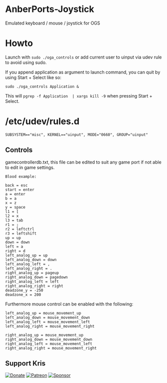 # AnberPorts-Joystick
Emulated keyboard / mouse / joystick for OGS

# Howto
Launch with `sudo ./oga_controls` or add current user to uinput via udev rule to avoid using sudo.

If you append application as argument to launch command, you can quit by using Start + Select like so:

`sudo ./oga_controls Application &`

This will `pgrep -f Application  | xargs kill -9` when pressing Start + Select.

# /etc/udev/rules.d
```
SUBSYSTEM=="misc", KERNEL=="uinput", MODE="0660", GROUP="uinput"
```

## Controls
gamecontrollerdb.txt, this file can be edited to suit any game port if not able to edit in game settings.

`Blood example:`
```
back = esc
start = enter
a = enter
b = a
x = z
y = space
l1 = [
l2 = x
l3 = tab
r1 = ;
r2 = leftctrl
r3 = leftshift
up = up
down = down
left = a
right = d
left_analog_up = up
left_analog_down = down
left_analog_left = ,
left_analog_right = .
right_analog_up = pageup
right_analog_down = pagedown
right_analog_left = left
right_analog_right = right
deadzone_y = -250
deadzone_x = 200
```

Furthermore mouse control can be enabled with the following:
```
left_analog_up = mouse_movement_up
left_analog_down = mouse_movement_down
left_analog_left = mouse_movement_left
left_analog_right = mouse_movement_right

right_analog_up = mouse_movement_up
right_analog_down = mouse_movement_down
right_analog_left = mouse_movement_left
right_analog_right = mouse_movement_right
```

Support Kris
---

[![Donate](https://github.com/krishenriksen/AnberPorts/raw/master/donate.png)](https://www.paypal.me/krishenriksendk)
[![Patreon](https://github.com/krishenriksen/AnberPorts/raw/master/patreon.png)](https://www.patreon.com/bePatron?u=54003740)
[![Sponsor](https://github.com/krishenriksen/AnberPorts/raw/master/sponsor.png)](https://github.com/sponsors/krishenriksen)
